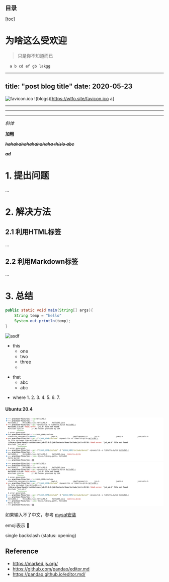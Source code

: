 <font style="font-size:1.3em;font-weight:bold;"> 目录 </font> 

[toc]

# 为啥这么受欢迎


> 只是你不知道而已

`   a b cd ef gb lakgg `


---
title: "post blog title"
date: 2020-05-23
---



![favicon.ico](https://wtfo.gitee.io/favicon.ico "h")
!(blogs)[https://wtfo.site/favicon.ico a]

----

----

----

_斜体_

__加粗__

~~_hahahahahahahahaha thisis abc_~~

___ad___





# 1. 提出问题

...

# 2. 解决方法

## 2.1 利用HTML标签

...

## 2.2 利用Markdown标签

...

# 3. 总结

```java
public static void main(String[] args){
    String temp = "hello"
    System.out.println(temp);
}
```

![asdf](https://wtfo.gitee.io/favicon.ico "he")

+ this
    + one
    + two 
    + three
    *
-  that
    + abc
    + abc
* where
    1. 
    2. 
    3. 
    4. 
    5. 
    6. 
    7. 


<!-- tabs:start -->
#### **Ubuntu:20.4**
<!-- tabs:start -->
<!-- tabs:end -->
<!-- tabs:end -->


![](/.images/doc/advance/jni/jni-show-01.png)
![](/.images/doc/advance/jni/jni-show-01.png 'comment :size=70%')


如果输入不了中文，参考 [mysql安装](/docs/doc/advance/mysql/install?id=源码安装)


emoji表示
:100:
<!-- 
    :100:
    [参考]([/docs/devops/build/cmake?id=cmake-100)
    不需要解析emoji 
    https://github.com/docsifyjs/docsify/issues/742
-->

single backslash (status: opening)
<!-- 
反斜杠 转义 ``
# https://github.com/docsifyjs/docsify/issues/1881
-->

## Reference
* https://marked.js.org/
* https://github.com/pandao/editor.md
* https://pandao.github.io/editor.md/
